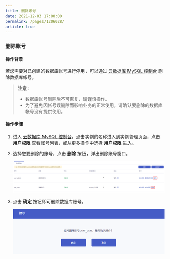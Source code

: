 ```yaml
---
title: 删除账号
date: 2021-12-03 17:00:00
permalink: /pages/1206028/
article: true
---
```


### 删除账号

#### 操作背景

若您需要对已创建的数据库帐号进行停用，可以通过 [云数据库 MySQL 控制台](https://console.capitalonline.net/dbinstances) 删除数据库帐号。

> **注意**：
>
> - 数据库帐号删除后不可恢复，请谨慎操作。
> - 为了避免因帐号误删除而影响业务的正常使用，请确认要删除的数据库帐号没有提供使用。
>

#### 操作步骤

1. 进入 [云数据库 MySQL 控制台](https://console.capitalonline.net/dbinstances)，点击实例的名称进入到实例管理页面，点击 **用户权限** 查看账号列表，或从更多操作中选择 **用户权限** 进入。

2. 选择您要删除的账号，点击 **删除** 按钮，弹出删除账号窗口。

   ![deleteusr_console](./../../pic/deleteusr_console.png)

3. 点击 **确定** 按钮即可删除数据库账号。

   ![deleteusr_console](./../../pic/deleteusr_popup.png)

